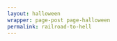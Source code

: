 ```yaml
---
layout: halloween
wrapper: page-post page-halloween
permalink: railroad-to-hell
---
```


<script type="text/javascript">
    window.location.replace("https://voxeltycoon.itch.io/voxel-tycoon-railroad-to-hell-3");
</script>